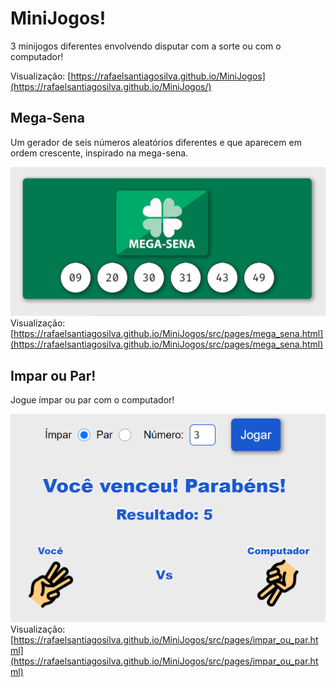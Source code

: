 # MiniJogos!

3 minijogos diferentes envolvendo disputar com a sorte ou com o computador!

Visualização: [https://rafaelsantiagosilva.github.io/MiniJogos](https://rafaelsantiagosilva.github.io/MiniJogos/)

## Mega-Sena

Um gerador de seis números aleatórios diferentes e que aparecem em ordem crescente, inspirado na mega-sena.

![Imagem do minijogo Mega-Sena](./src/assets/images/views/mega-sena.png)
Visualização: [https://rafaelsantiagosilva.github.io/MiniJogos/src/pages/mega_sena.html](https://rafaelsantiagosilva.github.io/MiniJogos/src/pages/mega_sena.html)

## Impar ou Par!

Jogue ímpar ou par com o computador!

![Imagem do minijogo Ímpar ou Par!](./src/assets/images/views/impar_ou_par.png)
Visualização: [https://rafaelsantiagosilva.github.io/MiniJogos/src/pages/impar_ou_par.html](https://rafaelsantiagosilva.github.io/MiniJogos/src/pages/impar_ou_par.html)
